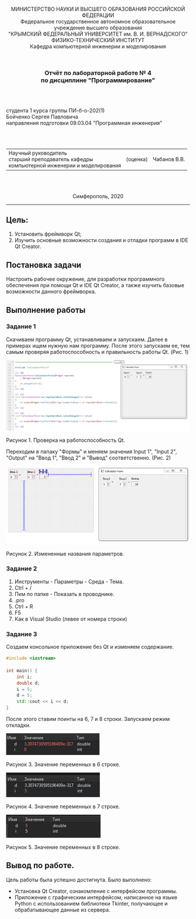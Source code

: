 <p align="center">МИНИСТЕРСТВО НАУКИ  И ВЫСШЕГО ОБРАЗОВАНИЯ РОССИЙСКОЙ ФЕДЕРАЦИИ<br>
Федеральное государственное автономное образовательное учреждение высшего образования<br>
"КРЫМСКИЙ ФЕДЕРАЛЬНЫЙ УНИВЕРСИТЕТ им. В. И. ВЕРНАДСКОГО"<br>
ФИЗИКО-ТЕХНИЧЕСКИЙ ИНСТИТУТ<br>
Кафедра компьютерной инженерии и моделирования</p>
<br>

<h3 align="center">Отчёт по лабораторной работе № 4<br> по дисциплине "Программирование"</h3>

<br><br>

<p>студента 1 курса группы ПИ-б-о-202(1)<br>
Бойченко Сергея Павловича<br>
направления подготовки 09.03.04 "Программная инженерия"</p>
<br><br>

<table>
<tr><td>Научный руководитель<br> старший преподаватель кафедры<br> компьютерной инженерии и моделирования</td>
<td>(оценка)</td>
<td>Чабанов В.В.</td>
</tr>
</table>
<br><br>

<p align="center">Симферополь, 2020</p>
<hr>

## Цель:


1. Установить фреймворк Qt;
2. Изучить основные возможности создания и отладки программ в IDE Qt Creator.

## Постановка задачи
Настроить рабочее окружение, для разработки программного обеспечения при помощи Qt и IDE Qt Creator, а также изучить базовые возможности данного фреймворка.

## Выполнение работы

### Задание 1

Скачиваем программу Qt, устанавливаем и запускаем. Далее в примерах ищем нужную нам программу. После этого запускаем ее, тем самым проверяя работоспособность и правильность работы Qt. (Рис. 1)

![Рис. 1](./image/pic1.PNG)

Рисунок 1. Проверка на работоспособность Qt.

Переходим в папаку "Формы" и меняем значения Input 1", "Input 2", "Output" на "Ввод 1", "Ввод 2" и "Вывод" соответственно. (Рис. 2)

![Рис. 2](./image/pic2.PNG)

Рисунок 2. Измененные названия параметров.

### Задание 2

1. Инструменты - Параметры - Среда - Тема.
2. Ctrl + /
3. Пкм по папке - Показать в проводнике.
4. .pro
5. Ctrl + R
6. F5
7. Как в Visual Studio (левее от номера строки)

### Задание 3

Создаем консольное приложение без Qt и изменяем содержание.

```c++
#include <iostream>
 
int main() {
    int i;
    double d;
    i = 5;
    d = 5;
    std::cout << i << d;
}
```

После этого ставим поинты на 6, 7 и 8 строки. Запускаем режим откладки.

![Рис. 3](./image/pic3.PNG)

Рисунок 3. Значение переменных в 6 строке.

![Рис. 4](./image/pic4.PNG)

Рисунок 4. Значение переменных в 7 строке.

![Рис. 5](./image/pic5.PNG)

Рисунок 5. Значение переменных в 8 строке.

## Вывод по работе. 

Цель работы была успешно достигнута. Было выполнено:
- Установка Qt Creator, ознакомление с интерфейсом программы.
- Приложение с графическим интерфейсом, написанное на языке Python с использованием библиотеки Tkinter, получающее и обрабатывающее данные из сервера.

